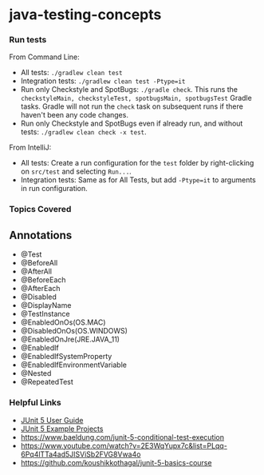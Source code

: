 # java-testing-concepts

###  Run tests
From Command Line:
- All tests: `./gradlew clean test`
- Integration tests: `./gradlew clean test -Ptype=it`
- Run only Checkstyle and SpotBugs: `./gradle check`.  This runs the `checkstyleMain, checkstyleTest, spotbugsMain, spotbugsTest` Gradle tasks. Gradle will not run the `check` task on subsequent runs if there haven't been any code changes.
- Run only Checkstyle and SpotBugs even if already run, and without tests: `./gradlew clean check -x test`.

From IntelliJ:
- All tests: Create a run configuration for the `test` folder by right-clicking on `src/test` and selecting `Run...`.
- Integration tests: Same as for All Tests, but add `-Ptype=it` to arguments in run configuration.

### Topics Covered
## Annotations
- @Test
- @BeforeAll
- @AfterAll
- @BeforeEach
- @AfterEach
- @Disabled
- @DisplayName
- @TestInstance
- @EnabledOnOs(OS.MAC)
- @DisabledOnOs(OS.WINDOWS)
- @EnabledOnJre(JRE.JAVA_11)
- @EnabledIf
- @EnabledIfSystemProperty
- @EnabledIfEnvironmentVariable
- @Nested
- @RepeatedTest 

### Helpful Links
- [JUnit 5 User Guide](https://junit.org/junit5/docs/current/user-guide/)
- [JUnit 5 Example Projects](https://github.com/junit-team/junit5-samples)
- https://www.baeldung.com/junit-5-conditional-test-execution
- https://www.youtube.com/watch?v=2E3WqYupx7c&list=PLqq-6Pq4lTTa4ad5JISViSb2FVG8Vwa4o
- https://github.com/koushikkothagal/junit-5-basics-course
